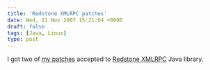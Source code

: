 ```yaml
---
title: 'Redstone XMLRPC patches'
date: Wed, 21 Nov 2007 15:21:04 +0000
draft: false
tags: [Java, Linux]
type: post
---
```


I got two of [my patches](http://sourceforge.net/tracker/?group_id=25164&atid=383549&by_submitter=jesusr_redhat) accepted to [Redstone XMLRPC](http://xmlrpc.sourceforge.net/) Java library.